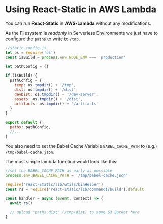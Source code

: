 # Using React-Static in AWS Lambda

You can run **React-Static** in **AWS-Lambda** without any modifications.

As the Filesystem is _readonly_ in Serverless Environments we just have to configure the `paths` to write to `/tmp`.

```javascript
//static.config.js
let os = require('os')
const isBuild = process.env.NODE_ENV === 'production'

let pathConfig = {}

if (isBuild) {
  pathConfig = {
    temp: os.tmpdir() + '/tmp',
    dist: os.tmpdir() + '/dist',
    devDist: os.tmpdir() + '/dev-server',
    assets: os.tmpdir() + '/dist',
    artifacts: os.tmpdir() + '/artifacts'
  }
}

export default {
  paths: pathConfig,
  //...
}
```

You also need to set the Babel Cache Variable `BABEL_CACHE_PATH` to (e.g.) `/tmp/babel-cache.json`.

The most simple lambda function would look like this:

```javascript
//set the BABEL_CACHE_PATH as early as possible
process.env.BABEL_CACHE_PATH = '/tmp/babel-cache.json'

require('react-static/lib/utils/binHelper')
const rs = require('react-static/lib/commands/build').default

const handler = async (event, context) => {
  await rs()

  // upload "paths.dist" (/tmp/dist) to some S3 Bucket here
}
```
